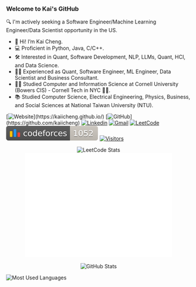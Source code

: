 ### Welcome to Kai's GitHub
🔍 I'm actively seeking a Software Engineer/Machine Learning Engineer/Data Scientist opportunity in the US. 



<!-- **kaiicheng/kaiicheng** is a ✨ _special_ ✨ repository because its `README.md` (this file) appears on your GitHub profile. -->
<!-- - 🤔 I’m actively seeking 2024 Software Development Engineer/Data Scientist opportunity.-->

- 👋 Hi! I’m Kai Cheng. 
- 💻 Proficient in Python, Java, C/C++.
- 🛠️ Interested in Quant, Software Development, NLP, LLMs, Quant, HCI, and Data Science.
- 👨‍💻 Experienced as Quant, Software Engineer, ML Engineer, Data Scientist and Business Consultant.
- 👨‍🎓 Studied Computer and Information Science at Cornell University (Bowers CIS) - Cornell Tech in NYC 🔴🐻.
- 📚 Studied Computer Science, Electrical Engineering, Physics, Business, and Social Sciences at National Taiwan University (NTU).

<!-- Icon logo source -->
<!-- https://simpleicons.org/ -->

[![Website](https://img.shields.io/badge/-Website-4B9AE5?style=flat&logo=safari&logoColor=white&link=[https://kaiicheng.github.io/](https://kaiicheng.github.io/))](https://kaiicheng.github.io/)
[![GitHub](https://img.shields.io/badge/-GitHub-2F2F2F?style=flat&logo=github&logoColor=white&link=[https://github.com/kaiicheng](https://github.com/kaiicheng))](https://github.com/kaiicheng)
[![Linkedin](https://img.shields.io/badge/-LinkedIn-306EA8?style=flat&logo=Linkedin&logoColor=white&link=https://www.linkedin.com/in/kaiicheng/)](https://www.linkedin.com/in/kaiicheng/) 
[![Gmail](https://img.shields.io/badge/-Email-D9534F?style=flat&logo=gmail&logoColor=white&link=mailto:sc2745@cornell.edu)](mailto:sc2745@cornell.edu)
[![LeetCode](https://cp-logo.vercel.app/leetcode/kaiicheng)](https://leetcode.com/kaiicheng/)
[![Codeforces](https://raw.githubusercontent.com/kaiicheng/Codeforces-Dashboard/main/output/max_rating.svg)](https://codeforces.com/profile/kaiicheng)
[![Visitors](https://komarev.com/ghpvc/?username=kaiicheng)](https://github.com/kaiicheng/)
<!-- [![LeetCode](https://img.shields.io/badge/-LeetCode-5CB85C?style=flat&logo=leetcode&logoColor=white&link=https://leetcode.com/kaiicheng/)](https://leetcode.com/kaiicheng/) -->
<!-- [![LeetCode](https://img.shields.io/badge/-Codeforces-5CB85C?style=flat&logo=leetcode&logoColor=white&link=https://leetcode.com/kaiicheng/)](https://leetcode.com/kaiicheng/) -->
<!-- [![Instagram](https://img.shields.io/badge/-Instagram-d62976?style=flat&logo=instagram&logoColor=white&link=https://www.instagram.com//)](https://www.instagram.com//) -->

<p align="center">
  <img width="400em" height="275" src="https://leetcard.jacoblin.cool/kaiicheng?theme=light&ext=contest&width=600" alt="LeetCode Stats"/>
  <img width="400em" src="https://github.com/kaiicheng/Codeforces-Dashboard/blob/main/output/light_card.svg" alt="Codeforces Stats"/>
</p>

<p align="center">
  <img width="400em" height="300em" src="https://github-readme-stats.vercel.app/api?username=kaiicheng&show_icons=true&theme=light" alt="GitHub Stats"/>
</p>
<p>
  <img width="300em" src="https://github-readme-stats.vercel.app/api/top-langs/?username=kaiicheng&layout=compact&theme=light" alt="Most Used Languages"/>
</p>


<!-- ![Kai's Most used languages](https://github-readme-stats.vercel.app/api/top-langs/?username=kaiicheng ID&layout=compact&hide_border=true&langs_count=10) -->
<!-- 
Here are some ideas to get you started:
- 🔭 I’m currently working on ...
- 🌱 I’m currently learning ...
- 👯 I’m looking to collaborate on ...
- 🤔 I’m looking for help with ...
- 💬 Ask me about ...
- 📫 How to reach me: ...
- 😄 Pronouns: ...
- ⚡ Fun fact: ...
 -->
